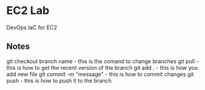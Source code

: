 # EC2 Lab
DevOps IaC for EC2

## Notes
git checkout branch name - this is the comand to change branches
git pull <URL> - this is how to get the recent version of the branch
git add . - this is how you add new file
git commit -m "message" - this is how to commit changes
git push - this is how to push it to the branch